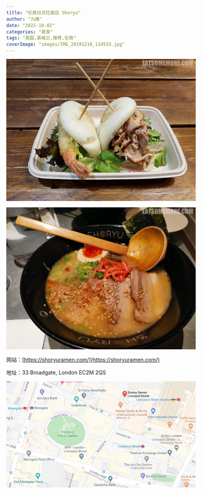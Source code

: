 ```yaml
---
title: "伦敦日式拉面店 Shoryu"
author: "九姨"
date: "2022-10-02"
categories: "美食"
tags: "英国,英格兰,推荐,伦敦"
coverImage: "images/IMG_20191216_114533.jpg"
---
```


>

![Shoryu](images/20180122_121925.jpg)

>

![Shoryu](images/IMG_20191216_114533.jpg)


网站：[https://shoryuramen.com/](https://shoryuramen.com/)

地址：33 Broadgate, London EC2M 2QS

![Shoryu](images/shoryu.jpg)
